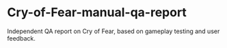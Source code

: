 # Cry-of-Fear-manual-qa-report
Independent QA report on Cry of Fear, based on gameplay testing and user feedback. 
